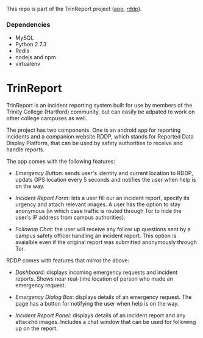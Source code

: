 This repo is part of the TrinReport project ([app](https://github.com/yosephbasileal/trin-report-app), [rddp](https://github.com/yosephbasileal/trin-report-rddp)).
### Dependencies
- MySQL
- Python 2.7.3
- Redis
- nodejs and npm
- virtualenv

# TrinReport
TrinReport is an incident reporting system built for use by members of the Trinity College (Hartford) community, but can easily be adpated to work on other college campuses as well.

The project has two components. One is an android app for reporting incidents and a companion website RDDP, which stands for Reported Data Display Platform, that can be used by safety authorities to receive and handle reports.

The app comes with the following features:
- *Emergency Button*: sends user's identity and current location to RDDP, updats GPS location every 5 seconds and notifies the user when help is on the way.

- *Incident Report Form*: lets a user fill our an incident report, specify its urgency and attach relevant images. A user has the option to stay anonymous (in which case traffic is routed through Tor to hide the user's IP address from campus authorities).

- *Followup Chat*: the user will receive any follow up questions sent by a campus safety officer handling an incident report. This option is avaialble even if the original report was submitted anonymously through Tor.

RDDP comes with features that mirror the above:
- *Dashboard*: displays incoming emergency requests and incident reports. Shows near real-time location of person who made an emergency request. 

- *Emergency Dialog Box*: displays details of an emergency request. The page has a button for notifying the user when help is on the way.

- *Incident Report Panel*: displays details of an incident report and any attacehd images. Includes a chat window that can be used for following up on the report.
